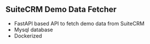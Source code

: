 ## SuiteCRM Demo Data Fetcher

- FastAPI based API to fetch demo data from SuiteCRM
- Mysql database
- Dockerized
